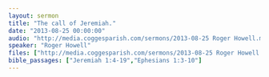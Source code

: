 ```yaml
---
layout: sermon
title: "The call of Jeremiah."
date: "2013-08-25 00:00:00"
audio: "http://media.coggesparish.com/sermons/2013-08-25 Roger Howell.mp3"
speaker: "Roger Howell"
files: ["http://media.coggesparish.com/sermons/2013-08-25 Roger Howell.pdf"]
bible_passages: ["Jeremiah 1:4-19","Ephesians 1:3-10"]
---
```


